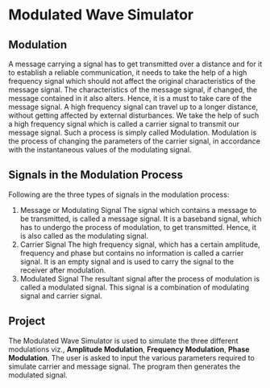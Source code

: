 # Modulated Wave Simulator

## Modulation
A message carrying a signal has to get transmitted over a distance and for it to establish a reliable communication, it needs to take the help of a high frequency signal which should not affect the original characteristics of the message signal.
The characteristics of the message signal, if changed, the message contained in it also alters. Hence, it is a must to take care of the message signal. A high frequency signal can travel up to a longer distance, without getting affected by external disturbances. We take the help of such a high frequency signal which is called a carrier signal to transmit our message signal. Such a process is simply called Modulation.
Modulation is the process of changing the parameters of the carrier signal, in accordance with the instantaneous values of the modulating signal.

## Signals in the Modulation Process
Following are the three types of signals in the modulation process:
1. Message or Modulating Signal
The signal which contains a message to be transmitted, is called a message signal. It is a baseband signal, which has to undergo the process of modulation, to get transmitted. Hence, it is also called as the modulating signal.
2. Carrier Signal
The high frequency signal, which has a certain amplitude, frequency and phase but contains no information is called a carrier signal. It is an empty signal and is used to carry the signal to the receiver after modulation.
3. Modulated Signal
The resultant signal after the process of modulation is called a modulated signal. This signal is a combination of modulating signal and carrier signal.

## Project
The Modulated Wave Simulator is used to simulate the three different modulations viz., **Amplitude Modulation**, **Frequency Modulation**, **Phase Modulation**. The user is asked to input the various parameters required to simulate carrier and message signal. The program then generates the modulated signal.


